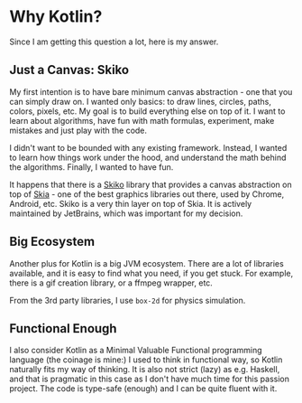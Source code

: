 # Why Kotlin?

Since I am getting this question a lot, here is my answer.

## Just a Canvas: Skiko

My first intention is to have bare minimum canvas abstraction - one that you can simply draw on. I wanted only basics:
to draw lines, circles, paths, colors, pixels, etc. My goal is to build everything else on top of it. I want to learn
about
algorithms, have fun with math formulas, experiment, make mistakes and just play with the code.

I didn't want to be bounded with any existing framework. Instead, I wanted to
learn how things work under the hood, and understand the math behind the algorithms. Finally, I wanted to have fun.

It happens that there is a [Skiko](https://github.com/JetBrains/skiko) library that provides a canvas abstraction on top
of [Skia](https://skia.org) - one of the best graphics libraries out there, used by Chrome, Android, etc. Skiko is a
very thin layer on top of Skia. It is actively maintained by JetBrains, which was important for my decision.

## Big Ecosystem

Another plus for Kotlin is a big JVM ecosystem. There are a lot of libraries available, and it is easy to find what you
need, if you get stuck. For example, there is a gif creation library, or a ffmpeg wrapper, etc.

From the 3rd party libraries, I use `box-2d` for physics simulation.

## Functional Enough

I also consider Kotlin as a Minimal Valuable Functional programming language (the coinage is mine:) I used to think in
functional way, so Kotlin naturally fits my way of thinking. It is also not strict (lazy) as e.g. Haskell, and that is
pragmatic in this case as I don't have much time for this passion project. The code is type-safe (enough) and I can be
quite fluent with it.  
